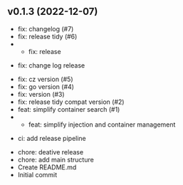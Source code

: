 ## v0.1.3 (2022-12-07)


- fix: changelog (#7)
- fix: release tidy (#6)
- * fix: release

* fix: change log release
- fix: cz version (#5)
- fix: go version (#4)
- fix: version (#3)
- fix: release tidy compat version (#2)
- feat: simplify container search (#1)
- * feat: simplify injection and container management

* ci: add release pipeline
- chore: deative release
- chore: add main structure
- Create README.md
- Initial commit
